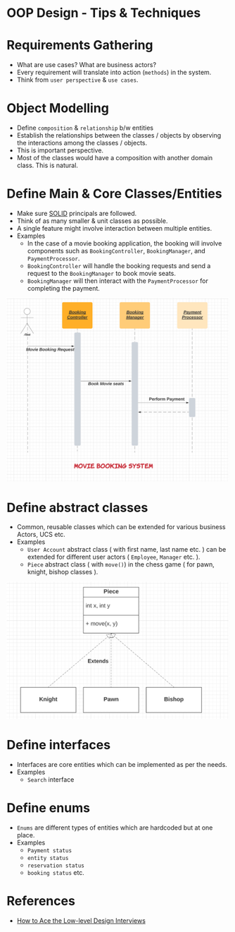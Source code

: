 # OOP Design - Tips & Techniques

# Requirements Gathering
- What are use cases? What are business actors?
- Every requirement will translate into action (`methods`) in the system.
- Think from `user perspective` & `use cases`.

# Object Modelling
- Define `composition` & `relationship` b/w entities
- Establish the relationships between the classes / objects by observing the interactions among the classes / objects.
- This is important perspective.
- Most of the classes would have a composition with another domain class. This is natural.

# Define Main & Core Classes/Entities
- Make sure [SOLID](SOLID.md) principals are followed.
- Think of as many smaller & unit classes as possible.
- A single feature might involve interaction between multiple entities.
- Examples
    - In the case of a movie booking application, the booking will involve components such as `BookingController`, `BookingManager`, and `PaymentProcessor`.
    - `BookingController` will handle the booking requests and send a request to the `BookingManager` to book movie seats.
    - `BookingManager` will then interact with the `PaymentProcessor` for completing the payment.

![img.png](DesignProblems/BookMyShow/assests/booking_controller_img.png)

# Define abstract classes
- Common, reusable classes which can be extended for various business Actors, UCS etc.
- Examples
    - `User Account` abstract class ( with first name, last name etc. ) can be extended for different user actors ( `Employee`, `Manager` etc. ).
    - `Piece` abstract class ( with `move()`) in the chess game ( for pawn, knight, bishop classes ).

![img.png](DesignProblems/ChessGame/assests/abstract_classes_img.png)

# Define interfaces
- Interfaces are core entities which can be implemented as per the needs.
- Examples
    - `Search` interface

# Define enums
- `Enums` are different types of entities which are hardcoded but at one place.
- Examples
    - `Payment status`
    - `entity status`
    - `reservation status`
    - `booking status` etc.

# References
- [How to Ace the Low-level Design Interviews](https://betterprogramming.pub/how-to-ace-the-low-level-design-interview-3f1be6401070)